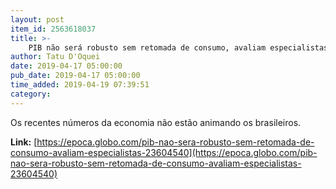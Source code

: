 ```yaml
---
layout: post
item_id: 2563618037
title: >-
    PIB não será robusto sem retomada de consumo, avaliam especialistas
author: Tatu D'Oquei
date: 2019-04-17 05:00:00
pub_date: 2019-04-17 05:00:00
time_added: 2019-04-19 07:39:51
category: 
---
```


Os recentes números da economia não estão animando os brasileiros.

**Link:** [https://epoca.globo.com/pib-nao-sera-robusto-sem-retomada-de-consumo-avaliam-especialistas-23604540](https://epoca.globo.com/pib-nao-sera-robusto-sem-retomada-de-consumo-avaliam-especialistas-23604540)

